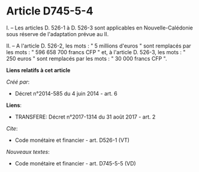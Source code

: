 # Article D745-5-4

I. – Les articles D. 526-1 à D. 526-3 sont applicables en Nouvelle-Calédonie sous réserve de l'adaptation prévue au II. 

II. – A l'article D. 526-2, les mots : " 5 millions d'euros " sont remplacés par les mots : " 596 658 700 francs CFP " et, à
l'article D. 526-3, les mots : " 250 euros " sont remplacés par les mots : " 30 000 francs CFP ".

**Liens relatifs à cet article**

_Créé par_:

  - Décret n°2014-585 du 4 juin 2014 - art. 6

**Liens**:

  - TRANSFERE: Décret n°2017-1314 du 31 août 2017 - art. 2

_Cite_:

  - Code monétaire et financier - art. D526-1 (VT)

_Nouveaux textes_:

  - Code monétaire et financier - art. D745-5-5 (VD)
